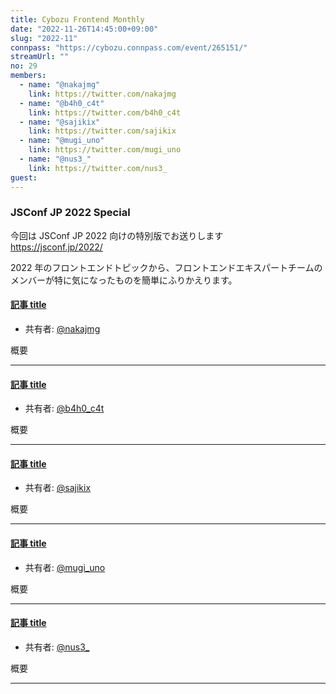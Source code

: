 ```yaml
---
title: Cybozu Frontend Monthly
date: "2022-11-26T14:45:00+09:00"
slug: "2022-11"
connpass: "https://cybozu.connpass.com/event/265151/"
streamUrl: ""
no: 29
members:
  - name: "@nakajmg"
    link: https://twitter.com/nakajmg
  - name: "@b4h0_c4t"
    link: https://twitter.com/b4h0_c4t
  - name: "@sajikix"
    link: https://twitter.com/sajikix
  - name: "@mugi_uno"
    link: https://twitter.com/mugi_uno
  - name: "@nus3_"
    link: https://twitter.com/nus3_
guest:
---
```


### JSConf JP 2022 Special

今回は JSConf JP 2022 向けの特別版でお送りします  
https://jsconf.jp/2022/

2022 年のフロントエンドトピックから、フロントエンドエキスパートチームのメンバーが特に気になったものを簡単にふりかえります。

#### [記事 title](https://example.com)

- 共有者: [@nakajmg](https://github.com/nakajmg)

概要

---

#### [記事 title](https://example.com)

- 共有者: [@b4h0_c4t](https://github.com/b4h0_c4t)

概要

---

#### [記事 title](https://example.com)

- 共有者: [@sajikix](https://github.com/sajikix)

概要

---

#### [記事 title](https://example.com)

- 共有者: [@mugi_uno](https://github.com/mugi_uno)

概要

---

#### [記事 title](https://example.com)

- 共有者: [@nus3\_](https://github.com/nus3_)

概要

---
